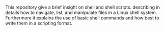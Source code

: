 This repository give a brief insight on shell and shell scripts. describing in details how to navigate, list, and manipulate files in a Linux shell system. 
Furthermore it explains the use of basic shell commands and how best to write them in a scripting format.
